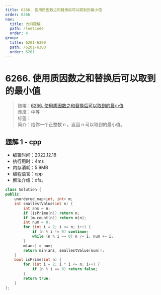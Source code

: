 ```yaml
---
title: 6266. 使用质因数之和替换后可以取到的最小值
order: 6266
nav:
  title: 力扣题解
  path: /leetcode
  order: 4
group:
  title: 6201-6300
  path: /6201-6300
  order: 6201
---
```


# 6266. 使用质因数之和替换后可以取到的最小值
    
> 链接：[6266. 使用质因数之和替换后可以取到的最小值](https://leetcode.cn/problems/smallest-value-after-replacing-with-sum-of-prime-factors/)  
> 难度：中等  
> 标签：  
> 简介：给你一个正整数 n 。返回 n 可以取到的最小值。
      
## 题解 1 - cpp
- 编辑时间：2022.12.18
- 执行用时：4ms
- 内存消耗：5.9MB
- 编程语言：cpp
- 解法介绍：dfs。
```cpp
class Solution {
public:
    unordered_map<int, int> m;
    int smallestValue(int n) {
        int ans = n;
        if (isPrime(n)) return n;
        if (m.count(n)) return m[n]; 
        int num = 0;
        for (int i = 2; i <= n; i++) {
            if (n % i != 0) continue;
            while (n % i == 0) n /= i, num += i;
        }
        m[ans] = num;
        return min(ans, smallestValue(num));
    }
    bool isPrime(int n) {
        for (int i = 2; i * i <= n; i++) {
            if (n % i == 0) return false;
        }
        return true;
    }
};
```

      